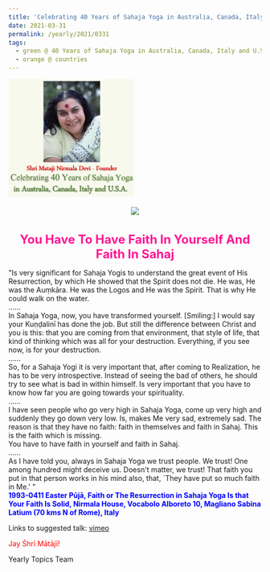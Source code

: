 ```yaml
---
title: 'Celebrating 40 Years of Sahaja Yoga in Australia, Canada, Italy and U.S.A. and its Culture, Post 13'
date: 2021-03-31
permalink: /yearly/2021/0331
tags:
  - green @ 40 Years of Sahaja Yoga in Australia, Canada, Italy and U.S.A. and its Culture
  - orange @ countries
---
```


<div style="text-align: left"><img src="/images/Celebrating40YearsSahajaYoga.png" width="250" /></div><br>

<div style="text-align: center"><img src="https://pub-1e517d8c73a64c9c82977d676b1fff72.r2.dev/image655.png" /></div>

<br>
<p style="color:DeepPink; text-align:center">
<font size="+2"><b>You Have To Have Faith In Yourself And Faith In Sahaj</b><br></font>
</p>

<p>
"Is very significant for Sahaja Yogis to understand the great event of His Resurrection, by which He showed that the Spirit does not die. He was, He was the Auṃkāra. He was the Logos and He was the Spirit. That is why He could walk on the water.<br>
......<br>
In Sahaja Yoga, now, you have transformed yourself. [Smiling:] I would say your Kuṇḍalinī has done the job. But still the difference between Christ and you is this: that you are coming from that environment, that style of life, that kind of thinking which was all for your destruction. Everything, if you see now, is for your destruction.<br>
......<br>
So, for a Sahaja Yogi it is very important that, after coming to Realization, he has to be very introspective. Instead of seeing the bad of others, he should try to see what is bad in within himself. Is very important that you have to know how far you are going towards your spirituality.<br>
......<br>
I have seen people who go very high in Sahaja Yoga, come up very high and suddenly they go down very low. Is, makes Me very sad, extremely sad. The reason is that they have no faith: faith in themselves and faith in Sahaj. This is the faith which is missing.<br> 
You have to have faith in yourself and faith in Sahaj.<br>
......<br>
As I have told you, always in Sahaja Yoga we trust people. We trust! One among hundred might deceive us. Doesn't matter, we trust! That faith you put in that person works in his mind also, that, `They have put so much faith in Me.' "<br>
<font color="blue"><b>1993-0411 Easter Pūjā, Faith or The Resurrection in Sahaja Yoga Is that Your Faith Is Solid, Nirmala House, Vocabolo Alboreto 10, Magliano Sabina Latium (70 kms N of Rome), Italy</b></font><br>
</p>

Links to suggested talk: <a href="https://vimeo.com/22425330"> vimeo</a><br>

<p style="color:red;">Jay Śhrī Mātājī!<br></p>

Yearly Topics Team